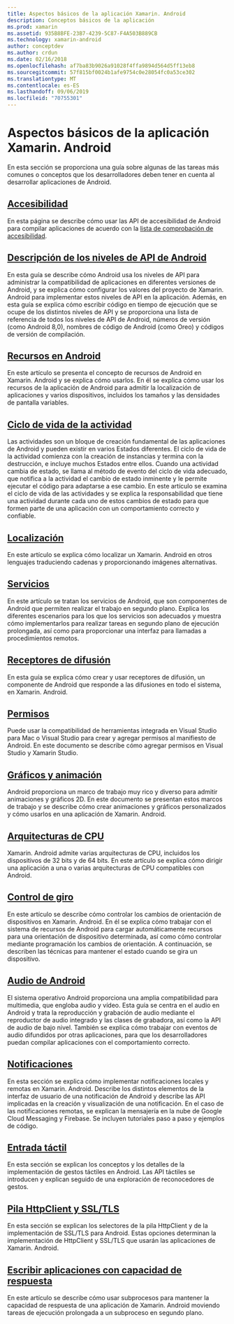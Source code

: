 ```yaml
---
title: Aspectos básicos de la aplicación Xamarin. Android
description: Conceptos básicos de la aplicación
ms.prod: xamarin
ms.assetid: 935B8BFE-23B7-4239-5C87-F4A503B889CB
ms.technology: xamarin-android
author: conceptdev
ms.author: crdun
ms.date: 02/16/2018
ms.openlocfilehash: af7ba83b9026a91028f4ffa9894d564d5ff13eb8
ms.sourcegitcommit: 57f815bf0024b1afe9754c0e28054fc0a53ce302
ms.translationtype: MT
ms.contentlocale: es-ES
ms.lasthandoff: 09/06/2019
ms.locfileid: "70755301"
---
```

# <a name="xamarinandroid-application-fundamentals"></a>Aspectos básicos de la aplicación Xamarin. Android

En esta sección se proporciona una guía sobre algunas de las tareas más comunes o conceptos que los desarrolladores deben tener en cuenta al desarrollar aplicaciones de Android.

## <a name="accessibilityandroidapp-fundamentalsaccessibilitymd"></a>[Accesibilidad](~/android/app-fundamentals/accessibility.md)

En esta página se describe cómo usar las API de accesibilidad de Android para compilar aplicaciones de acuerdo con la [lista de comprobación de accesibilidad](~/cross-platform/app-fundamentals/accessibility.md).

## <a name="understanding-android-api-levelsandroidapp-fundamentalsandroid-api-levelsmd"></a>[Descripción de los niveles de API de Android](~/android/app-fundamentals/android-api-levels.md)

En esta guía se describe cómo Android usa los niveles de API para administrar la compatibilidad de aplicaciones en diferentes versiones de Android, y se explica cómo configurar los valores del proyecto de Xamarin. Android para implementar estos niveles de API en la aplicación. Además, en esta guía se explica cómo escribir código en tiempo de ejecución que se ocupe de los distintos niveles de API y se proporciona una lista de referencia de todos los niveles de API de Android, números de versión (como Android 8,0), nombres de código de Android (como Oreo) y códigos de versión de compilación.

## <a name="resources-in-androidandroidapp-fundamentalsresources-in-androidindexmd"></a>[Recursos en Android](~/android/app-fundamentals/resources-in-android/index.md)

En este artículo se presenta el concepto de recursos de Android en Xamarin. Android y se explica cómo usarlos. En él se explica cómo usar los recursos de la aplicación de Android para admitir la localización de aplicaciones y varios dispositivos, incluidos los tamaños y las densidades de pantalla variables.

## <a name="activity-lifecycleandroidapp-fundamentalsactivity-lifecycleindexmd"></a>[Ciclo de vida de la actividad](~/android/app-fundamentals/activity-lifecycle/index.md)

Las actividades son un bloque de creación fundamental de las aplicaciones de Android y pueden existir en varios Estados diferentes. El ciclo de vida de la actividad comienza con la creación de instancias y termina con la destrucción, e incluye muchos Estados entre ellos. Cuando una actividad cambia de estado, se llama al método de evento del ciclo de vida adecuado, que notifica a la actividad el cambio de estado inminente y le permite ejecutar el código para adaptarse a ese cambio. En este artículo se examina el ciclo de vida de las actividades y se explica la responsabilidad que tiene una actividad durante cada uno de estos cambios de estado para que formen parte de una aplicación con un comportamiento correcto y confiable.

## <a name="localizationandroidapp-fundamentalslocalizationmd"></a>[Localización](~/android/app-fundamentals/localization.md)

En este artículo se explica cómo localizar un Xamarin. Android en otros lenguajes traduciendo cadenas y proporcionando imágenes alternativas.

## <a name="servicesandroidapp-fundamentalsservicesindexmd"></a>[Servicios](~/android/app-fundamentals/services/index.md)

En este artículo se tratan los servicios de Android, que son componentes de Android que permiten realizar el trabajo en segundo plano. Explica los diferentes escenarios para los que los servicios son adecuados y muestra cómo implementarlos para realizar tareas en segundo plano de ejecución prolongada, así como para proporcionar una interfaz para llamadas a procedimientos remotos.

## <a name="broadcast-receiversandroidapp-fundamentalsbroadcast-receiversmd"></a>[Receptores de difusión](~/android/app-fundamentals/broadcast-receivers.md)

En esta guía se explica cómo crear y usar receptores de difusión, un componente de Android que responde a las difusiones en todo el sistema, en Xamarin. Android.

## <a name="permissionsandroidapp-fundamentalspermissionsmd"></a>[Permisos](~/android/app-fundamentals/permissions.md)

Puede usar la compatibilidad de herramientas integrada en Visual Studio para Mac o Visual Studio para crear y agregar permisos al manifiesto de Android. En este documento se describe cómo agregar permisos en Visual Studio y Xamarin Studio.

## <a name="graphics-and-animationandroidapp-fundamentalsgraphics-and-animationmd"></a>[Gráficos y animación](~/android/app-fundamentals/graphics-and-animation.md)

Android proporciona un marco de trabajo muy rico y diverso para admitir animaciones y gráficos 2D. En este documento se presentan estos marcos de trabajo y se describe cómo crear animaciones y gráficos personalizados y cómo usarlos en una aplicación de Xamarin. Android.

## <a name="cpu-architecturesandroidapp-fundamentalscpu-architecturesmd"></a>[Arquitecturas de CPU](~/android/app-fundamentals/cpu-architectures.md)

Xamarin. Android admite varias arquitecturas de CPU, incluidos los dispositivos de 32 bits y de 64 bits. En este artículo se explica cómo dirigir una aplicación a una o varias arquitecturas de CPU compatibles con Android.

## <a name="handling-rotationandroidapp-fundamentalshandling-rotationmd"></a>[Control de giro](~/android/app-fundamentals/handling-rotation.md)

En este artículo se describe cómo controlar los cambios de orientación de dispositivos en Xamarin. Android. En él se explica cómo trabajar con el sistema de recursos de Android para cargar automáticamente recursos para una orientación de dispositivo determinada, así como cómo controlar mediante programación los cambios de orientación. A continuación, se describen las técnicas para mantener el estado cuando se gira un dispositivo.

## <a name="android-audioandroidapp-fundamentalsandroid-audiomd"></a>[Audio de Android](~/android/app-fundamentals/android-audio.md)

El sistema operativo Android proporciona una amplia compatibilidad para multimedia, que engloba audio y vídeo. Esta guía se centra en el audio en Android y trata la reproducción y grabación de audio mediante el reproductor de audio integrado y las clases de grabadora, así como la API de audio de bajo nivel. También se explica cómo trabajar con eventos de audio difundidos por otras aplicaciones, para que los desarrolladores puedan compilar aplicaciones con el comportamiento correcto.

## <a name="notificationsandroidapp-fundamentalsnotificationsindexmd"></a>[Notificaciones](~/android/app-fundamentals/notifications/index.md)

En esta sección se explica cómo implementar notificaciones locales y remotas en Xamarin. Android. Describe los distintos elementos de la interfaz de usuario de una notificación de Android y describe las API implicadas en la creación y visualización de una notificación. En el caso de las notificaciones remotas, se explican la mensajería en la nube de Google Cloud Messaging y Firebase. Se incluyen tutoriales paso a paso y ejemplos de código.

## <a name="touchandroidapp-fundamentalstouchindexmd"></a>[Entrada táctil](~/android/app-fundamentals/touch/index.md)

En esta sección se explican los conceptos y los detalles de la implementación de gestos táctiles en Android. Las API táctiles se introducen y explican seguido de una exploración de reconocedores de gestos.

## <a name="httpclient-stack-and-ssltlsandroidapp-fundamentalshttp-stackmd"></a>[Pila HttpClient y SSL/TLS](~/android/app-fundamentals/http-stack.md)

En esta sección se explican los selectores de la pila HttpClient y de la implementación de SSL/TLS para Android. Estas opciones determinan la implementación de HttpClient y SSL/TLS que usarán las aplicaciones de Xamarin. Android.

## <a name="writing-responsive-applicationswriting-responsive-appsmd"></a>[Escribir aplicaciones con capacidad de respuesta](writing-responsive-apps.md)

En este artículo se describe cómo usar subprocesos para mantener la capacidad de respuesta de una aplicación de Xamarin. Android moviendo tareas de ejecución prolongada a un subproceso en segundo plano.
